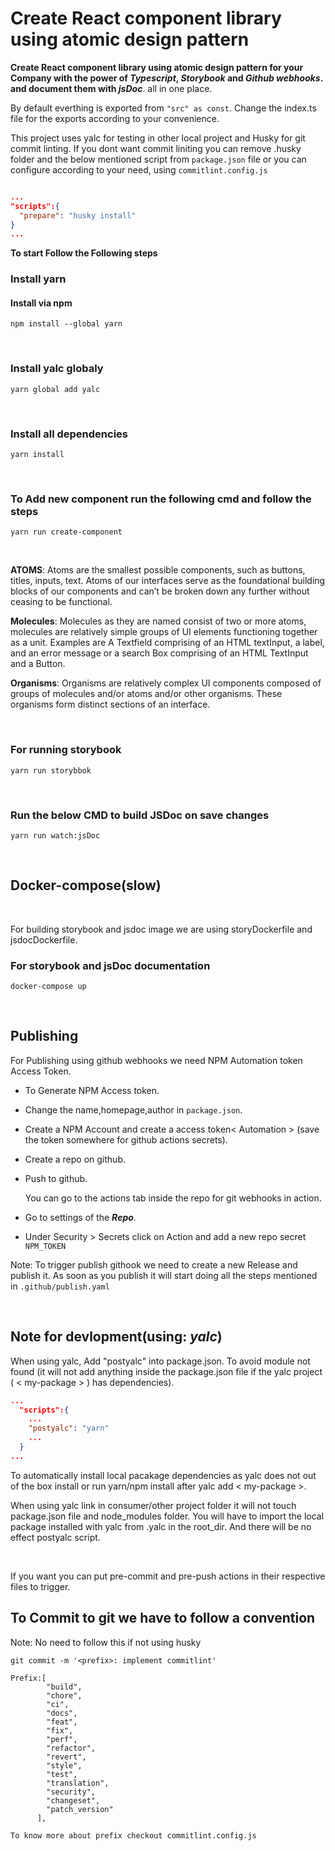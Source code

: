 <!--  Trying to obtain the Pipeline script contents directly from the SCM without performing a full checkout -->

# <b>Create React component library using atomic design pattern</b>

<b>Create React component library using atomic design pattern for your Company with the power of <i>Typescript</i>, <i>Storybook</i> and <i>Github webhooks</i>. and document them with <i>jsDoc</i></b>. all in one place.

By default everthing is exported from `"src" as const`. Change the index.ts file for the exports according to your convenience.

This project uses yalc for testing in other local project and Husky for git commit linting. If you dont want commit liniting you can remove .husky folder and the below mentioned script from `package.json` file or you can configure according to your need, using `commitlint.config.js`

```json

...
"scripts":{
  "prepare": "husky install"
}
...

```

<b>To start Follow the Following steps </b>

### <b>Install yarn</b>

#### Install via npm

```
npm install --global yarn
```

<br/>

### Install yalc globaly

```
yarn global add yalc
```

<br/>

### Install all dependencies

```
yarn install
```

<br/>

### <b>To Add new component run the following cmd and follow the steps</b>

```
yarn run create-component
```

<br/>

<b>ATOMS</b>: Atoms are the smallest possible components, such as buttons, titles, inputs, text. Atoms of our interfaces serve as the foundational building blocks of our components and can’t be broken down any further without ceasing to be functional.

<b>Molecules</b>: Molecules as they are named consist of two or more atoms, molecules are relatively simple groups of UI elements functioning together as a unit. Examples are A Textfield comprising of an HTML textInput, a label, and an error message or a search Box comprising of an HTML TextInput and a Button.

<b>Organisms</b>: Organisms are relatively complex UI components composed of groups of molecules and/or atoms and/or other organisms. These organisms form distinct sections of an interface.

<br/>

### <b>For running storybook</b>

```
yarn run storybbok
```

<br/>

### <b>Run the below CMD to build JSDoc on save changes</b>

```
yarn run watch:jsDoc
```

<br/>

## Docker-compose(slow)

<br/>

For building storybook and jsdoc image we are using storyDockerfile and jsdocDockerfile.

### <b>For storybook and jsDoc documentation</b>

```
docker-compose up
```

<br/>

## Publishing

For Publishing using github webhooks we need NPM Automation token Access Token.

- To Generate NPM Access token.

- Change the name,homepage,author in `package.json`.

- Create a NPM Account and create a access token< Automation > (save the token somewhere for github actions secrets).

- Create a repo on github.

- Push to github.

  You can go to the actions tab inside the repo for git webhooks in action.

- Go to settings of the <i><b>Repo</b></i>.

- Under Security > Secrets click on Action and add a new repo secret `NPM_TOKEN`

Note: To trigger publish githook we need to create a new Release and publish it. As soon as you publish it will start doing all the steps mentioned in `.github/publish.yaml`

<br>

## Note for devlopment(using: <i><b>yalc</b></i>)

When using yalc, Add "postyalc" into package.json.
To avoid module not found (it will not add anything
inside the package.json file if the yalc project
( < my-package > ) has dependencies).

```json
...
  "scripts":{
    ...
    "postyalc": "yarn"
    ...
  }
...

```

To automatically install local pacakage dependencies as yalc
does not out of the box install or run yarn/npm install after
yalc add < my-package >.

When using yalc link in consumer/other project folder it will
not touch package.json file and node_modules folder. You will have
to import the local package installed with yalc from .yalc in the
root_dir. And there will be no effect postyalc script.

<br/>

If you want you can put pre-commit and pre-push actions in their respective files to trigger.

## <b>To Commit to git we have to follow a convention</b>

Note: No need to follow this if not using husky

```
git commit -m '<prefix>: implement commitlint'

Prefix:[
        "build",
        "chore",
        "ci",
        "docs",
        "feat",
        "fix",
        "perf",
        "refactor",
        "revert",
        "style",
        "test",
        "translation",
        "security",
        "changeset",
        "patch_version"
      ],

To know more about prefix checkout commitlint.config.js
```
